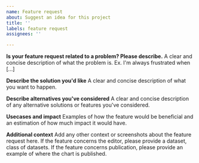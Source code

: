 ```yaml
---
name: Feature request
about: Suggest an idea for this project
title: ''
labels: feature request
assignees: ''

---
```


**Is your feature request related to a problem? Please describe.**
A clear and concise description of what the problem is. Ex. I'm always frustrated when [...]

**Describe the solution you'd like**
A clear and concise description of what you want to happen.

**Describe alternatives you've considered**
A clear and concise description of any alternative solutions or features you've considered.

**Usecases and impact**
Examples of how the feature would be beneficial and an estimation of how much impact it would have.

**Additional context**
Add any other context or screenshots about the feature request here.
If the feature concerns the editor, please provide a dataset, class of datasets.
If the feature concerns publication, please provide an example of where the chart is published.
